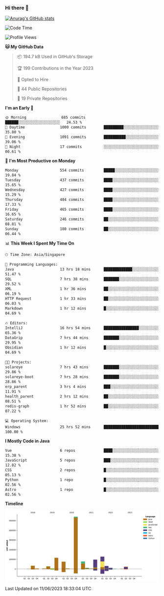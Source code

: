 ### Hi there 👋

[![Anurag's GitHub stats](https://github-readme-stats.vercel.app/api?username=xiumu2017&show_icons=true&theme=radical)](https://github.com/anuraghazra/github-readme-stats)

<!--
**xiumu2017/xiumu2017** is a ✨ _special_ ✨ repository because its `README.md` (this file) appears on your GitHub profile.

Here are some ideas to get you started:

- 🔭 I’m currently working on ...
- 🌱 I’m currently learning ...
- 👯 I’m looking to collaborate on ...
- 🤔 I’m looking for help with ...
- 💬 Ask me about ...
- 📫 How to reach me: ...
- 😄 Pronouns: ...
- ⚡ Fun fact: ...
-->

<!--START_SECTION:waka-->
![Code Time](http://img.shields.io/badge/Code%20Time-1%2C476%20hrs%2053%20mins-blue)

![Profile Views](http://img.shields.io/badge/Profile%20Views-0-blue)

**🐱 My GitHub Data** 

> 📦 194.7 kB Used in GitHub's Storage 
 > 
> 🏆 199 Contributions in the Year 2023
 > 
> 💼 Opted to Hire
 > 
> 📜 44 Public Repositories 
 > 
> 🔑 19 Private Repositories 
 > 
**I'm an Early 🐤** 

```text
🌞 Morning                685 commits         ██████░░░░░░░░░░░░░░░░░░░   24.53 % 
🌆 Daytime                1000 commits        █████████░░░░░░░░░░░░░░░░   35.80 % 
🌃 Evening                1091 commits        ██████████░░░░░░░░░░░░░░░   39.06 % 
🌙 Night                  17 commits          ░░░░░░░░░░░░░░░░░░░░░░░░░   00.61 % 
```
📅 **I'm Most Productive on Monday** 

```text
Monday                   554 commits         █████░░░░░░░░░░░░░░░░░░░░   19.84 % 
Tuesday                  437 commits         ████░░░░░░░░░░░░░░░░░░░░░   15.65 % 
Wednesday                427 commits         ████░░░░░░░░░░░░░░░░░░░░░   15.29 % 
Thursday                 484 commits         ████░░░░░░░░░░░░░░░░░░░░░   17.33 % 
Friday                   465 commits         ████░░░░░░░░░░░░░░░░░░░░░   16.65 % 
Saturday                 246 commits         ██░░░░░░░░░░░░░░░░░░░░░░░   08.81 % 
Sunday                   180 commits         ██░░░░░░░░░░░░░░░░░░░░░░░   06.44 % 
```


📊 **This Week I Spent My Time On** 

```text
🕑︎ Time Zone: Asia/Singapore

💬 Programming Languages: 
Java                     13 hrs 18 mins      █████████████░░░░░░░░░░░░   51.47 % 
SQL                      7 hrs 38 mins       ███████░░░░░░░░░░░░░░░░░░   29.52 % 
XML                      1 hr 36 mins        ██░░░░░░░░░░░░░░░░░░░░░░░   06.19 % 
HTTP Request             1 hr 33 mins        ██░░░░░░░░░░░░░░░░░░░░░░░   06.03 % 
Markdown                 1 hr 12 mins        █░░░░░░░░░░░░░░░░░░░░░░░░   04.69 % 

🔥 Editors: 
IntelliJ                 16 hrs 54 mins      ████████████████░░░░░░░░░   65.36 % 
DataGrip                 7 hrs 44 mins       ███████░░░░░░░░░░░░░░░░░░   29.95 % 
Obsidian                 1 hr 12 mins        █░░░░░░░░░░░░░░░░░░░░░░░░   04.69 % 

🐱‍💻 Projects: 
solareye                 7 hrs 43 mins       ███████░░░░░░░░░░░░░░░░░░   29.86 % 
solareye-boot            7 hrs 28 mins       ███████░░░░░░░░░░░░░░░░░░   28.86 % 
erp_parent               3 hrs 4 mins        ███░░░░░░░░░░░░░░░░░░░░░░   11.91 % 
health_parent            2 hrs 12 mins       ██░░░░░░░░░░░░░░░░░░░░░░░   08.51 % 
redis-graph              1 hr 52 mins        ██░░░░░░░░░░░░░░░░░░░░░░░   07.22 % 

💻 Operating System: 
Windows                  25 hrs 52 mins      █████████████████████████   100.00 % 
```

**I Mostly Code in Java** 

```text
Vue                      6 repos             ████░░░░░░░░░░░░░░░░░░░░░   15.38 % 
JavaScript               5 repos             ███░░░░░░░░░░░░░░░░░░░░░░   12.82 % 
CSS                      2 repos             █░░░░░░░░░░░░░░░░░░░░░░░░   05.13 % 
Python                   1 repo              █░░░░░░░░░░░░░░░░░░░░░░░░   02.56 % 
Astro                    1 repo              █░░░░░░░░░░░░░░░░░░░░░░░░   02.56 % 
```



**Timeline**

![Lines of Code chart](https://raw.githubusercontent.com/xiumu2017/xiumu2017/main/assets/bar_graph.png)


 Last Updated on 11/06/2023 18:33:04 UTC
<!--END_SECTION:waka-->
